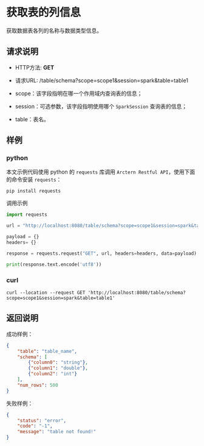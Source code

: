# 获取表的列信息

获取数据表各列的名称与数据类型信息。

## 请求说明

- HTTP方法: **GET**
- 请求URL: /table/schema?scope=scope1&session=spark&table=table1

- scope：该字段指明在哪一个作用域内查询表的信息；
- session：可选参数，该字段指明使用哪个 `SparkSession` 查询表的信息；
- table：表名。

## 样例

### python

本文示例代码使用 python 的 `requests` 库调用 `Arctern Restful API`，使用下面的命令安装 `requests`：

```shell
pip install requests
```

调用示例

```python
import requests

url = "http://localhost:8080/table/schema?scope=scope1&session=spark&table=table1"

payload = {}
headers= {}

response = requests.request("GET", url, headers=headers, data=payload)

print(response.text.encode('utf8'))
```

### curl

```shell
curl --location --request GET 'http://localhost:8080/table/schema?scope=scope1&session=spark&table=table1'
```

## 返回说明

成功样例：

```json
{
    "table": "table_name",
    "schema": [
        {"column0": "string"},
        {"column1": "double"},
        {"column2": "int"}
    ],
    "num_rows": 500
}
```

失败样例：

```json
{
    "status": "error",
    "code": "-1",
    "message": "table not found!"
}
```

